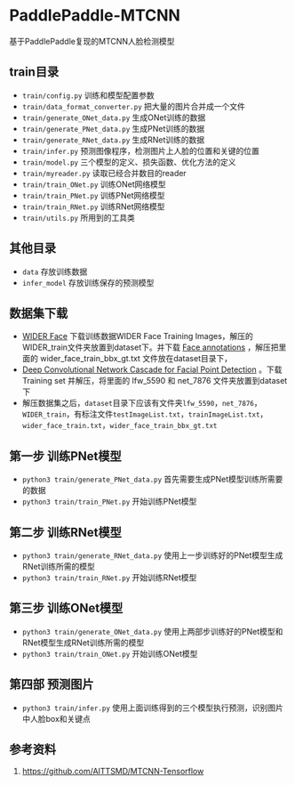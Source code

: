 # PaddlePaddle-MTCNN
基于PaddlePaddle复现的MTCNN人脸检测模型


## train目录
 - `train/config.py` 训练和模型配置参数
 - `train/data_format_converter.py` 把大量的图片合并成一个文件
 - `train/generate_ONet_data.py` 生成ONet训练的数据
 - `train/generate_PNet_data.py` 生成PNet训练的数据
 - `train/generate_RNet_data.py` 生成RNet训练的数据
 - `train/infer.py` 预测图像程序，检测图片上人脸的位置和关键的位置
 - `train/model.py` 三个模型的定义、损失函数、优化方法的定义
 - `train/myreader.py` 读取已经合并数目的reader
 - `train/train_ONet.py` 训练ONet网络模型
 - `train/train_PNet.py` 训练PNet网络模型
 - `train/train_RNet.py` 训练RNet网络模型
 - `train/utils.py` 所用到的工具类
 
 
## 其他目录
 - `data` 存放训练数据
 - `infer_model` 存放训练保存的预测模型

## 数据集下载
 - [WIDER Face](http://mmlab.ie.cuhk.edu.hk/projects/WIDERFace/) 下载训练数据WIDER Face Training Images，解压的WIDER_train文件夹放置到dataset下。并下载 [Face annotations](http://mmlab.ie.cuhk.edu.hk/projects/WIDERFace/support/bbx_annotation/wider_face_split.zip) ，解压把里面的 wider_face_train_bbx_gt.txt 文件放在dataset目录下，
 - [Deep Convolutional Network Cascade for Facial Point Detection](http://mmlab.ie.cuhk.edu.hk/archive/CNN_FacePoint.htm) 。下载 Training set 并解压，将里面的 lfw_5590 和 net_7876 文件夹放置到dataset下
 - 解压数据集之后，`dataset`目录下应该有文件夹`lfw_5590`，`net_7876`，`WIDER_train`，有标注文件`testImageList.txt`，`trainImageList.txt`，`wider_face_train.txt`，`wider_face_train_bbx_gt.txt`

 
## 第一步 训练PNet模型
 - `python3 train/generate_PNet_data.py` 首先需要生成PNet模型训练所需要的数据
 - `python3 train/train_PNet.py` 开始训练PNet模型

## 第二步 训练RNet模型
 - `python3 train/generate_RNet_data.py` 使用上一步训练好的PNet模型生成RNet训练所需的模型
 - `python3 train/train_RNet.py` 开始训练RNet模型


## 第三步 训练ONet模型
 - `python3 train/generate_ONet_data.py` 使用上两部步训练好的PNet模型和RNet模型生成RNet训练所需的模型
 - `python3 train/train_ONet.py` 开始训练ONet模型


## 第四部 预测图片
 - `python3 train/infer.py` 使用上面训练得到的三个模型执行预测，识别图片中人脸box和关键点


## 参考资料
1. https://github.com/AITTSMD/MTCNN-Tensorflow





